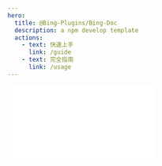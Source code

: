 ```yaml
---
hero:
  title: @Bing-Plugins/Bing-Doc
  description: a npm develop template
  actions:
    - text: 快速上手
      link: /guide
    - text: 完全指南
      link: /usage
---
```


<embed src="../README.md"></embed>
